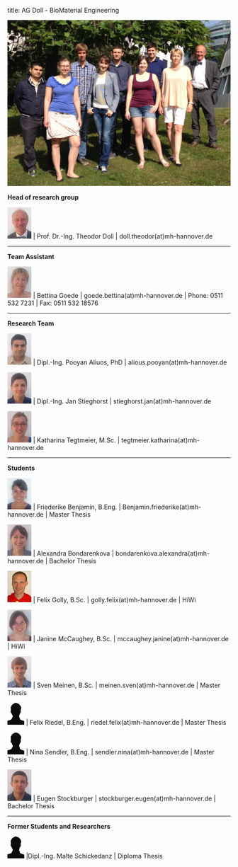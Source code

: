 title: AG Doll - BioMaterial Engineering

![Gruppenbild AG Doll](Gruppenbild.JPG)

**Head of research group**   														
							
![Image Theo Doll](Theo.jpg) |  Prof. Dr.-Ing. Theodor Doll |  doll.theodor(at)mh-hannover.de	
														
----------------------------------------------------------------------------------------
**Team Assistant**																		

![Image Bettina Goede](Bettina.jpg) | Bettina Goede					|		goede.bettina(at)mh-hannover.de	|	Phone: 0511 532 7231	|	Fax: 0511 532 18576 

---------------------------
**Research Team**

![Image Pooyan Aliuos](Pooyan.jpg) | Dipl.-Ing. Pooyan Aliuos, PhD					|		alious.pooyan(at)mh-hannover.de

![Image Jan Stieghorst ](Jan.jpg) | Dipl.-Ing. Jan Stieghorst					|		stieghorst.jan(at)mh-hannover.de

![Image Katharina Tegtmeier](Katharina.jpg) | Katharina Tegtmeier, M.Sc.			|		tegtmeier.katharina(at)mh-hannover.de

-----------------------------
**Students**

![Image Friederike Benjamin](Friederike.jpg) | Friederike Benjamin, B.Eng.				|		Benjamin.friederike(at)mh-hannover.de	| Master Thesis

![Image Alexandra Bondarenkova](Alexandra.jpg) |	Alexandra Bondarenkova	|	bondarenkova.alexandra(at)mh-hannover.de	|	Bachelor Thesis

![Image Felix Golly](FelixG.jpg) | Felix Golly, B.Sc.	|	golly.felix(at)mh-hannover.de	|	HiWi

![Image Janine McCaughey](Janine.jpg) | Janine McCaughey, B.Sc.				|		mccaughey.janine(at)mh-hannover.de	|	HiWi

![Image Sven Meinen](Sven.jpg) | Sven Meinen, B.Sc.	|	meinen.sven(at)mh-hannover.de	|	Master Thesis

![Image Felix Riedel](Platzhalter.jpg) | Felix Riedel, B.Eng.	|	riedel.felix(at)mh-hannover.de	|	Master Thesis

![Image Nina Sendler](Platzhalter.jpg) | Nina Sendler, B.Eng.	|	sendler.nina(at)mh-hannover.de	|	Master Thesis

![Image Eugen Stockburger](Eugen.jpg) | Eugen Stockburger	|	stockburger.eugen(at)mh-hannover.de	|	Bachelor Thesis


-----------------------------
**Former Students and Researchers**

![Image Malte Schickedanz](Platzhalter.jpg) |Dipl.-Ing. Malte Schickedanz		| Diploma Thesis	

